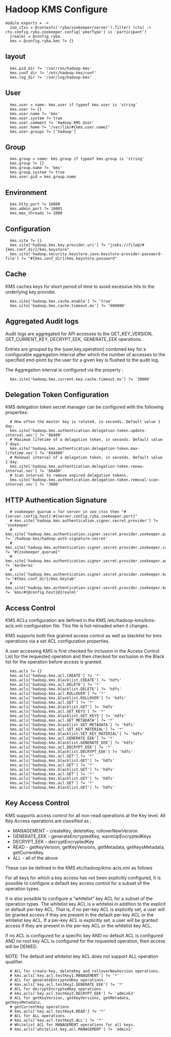 
# Hadoop KMS Configure

    module.exports = ->
      zoo_ctxs = @contexts('ryba/zookeeper/server').filter( (ctx) -> ctx.config.ryba.zookeeper.config['peerType'] is 'participant')
      {realm} = @config.ryba
      kms = @config.ryba.kms ?= {}

## layout

      kms.pid_dir ?= '/var/run/hadoop-kms'
      kms.conf_dir ?= '/etc/hadoop-kms/conf'
      kms.log_dir ?= '/var/log/hadoop-kms'

## User

      kms.user = name: kms.user if typeof kms.user is 'string'
      kms.user ?= {}
      kms.user.name ?= 'kms'
      kms.user.system ?= true
      kms.user.comment ?= 'Hadoop KMS User'
      kms.user.home ?= "/var/lib/#{kms.user.name}"
      kms.user.groups ?= ['hadoop']

## Group

      kms.group = name: kms.group if typeof kms.group is 'string'
      kms.group ?= {}
      kms.group.name ?= 'kms'
      kms.group.system ?= true
      kms.user.gid = kms.group.name

## Environment

      kms.http_port ?= 16000
      kms.admin_port ?= 16001
      kms.max_threads ?= 1000

## Configuration

      kms.site ?= {}
      kms.site['hadoop.kms.key.provider.uri'] ?= "jceks://file@/#{kms.conf_dir}/kms.keystore"
      kms.site['hadoop.security.keystore.java-keystore-provider.password-file'] ?= "#{kms.conf_dir}/kms.keystore.password"

## Cache

KMS caches keys for short period of time to avoid excessive hits to the
underlying key provider.

      kms.site['hadoop.kms.cache.enable'] ?= 'true'
      kms.site['hadoop.kms.cache.timeout.ms'] ?= '600000'

## Aggregated Audit logs

Audit logs are aggregated for API accesses to the GET_KEY_VERSION,
GET_CURRENT_KEY, DECRYPT_EEK, GENERATE_EEK operations.

Entries are grouped by the (user,key,operation) combined key for a configurable
aggregation interval after which the number of accesses to the specified
end-point by the user for a given key is flushed to the audit log.

The Aggregation interval is configured via the property :

      kms.site['hadoop.kms.current.key.cache.timeout.ms'] ?= '30000'

##  Delegation Token Configuration

KMS delegation token secret manager can be configured with the following properties:

      # How often the master key is rotated, in seconds. Default value 1 day.
      kms.site['hadoop.kms.authentication.delegation-token.update-interval.sec'] ?= '86400'
      # Maximum lifetime of a delagation token, in seconds. Default value 7 days.
      kms.site['hadoop.kms.authentication.delegation-token.max-lifetime.sec'] ?= '604800'
      # Renewal interval of a delagation token, in seconds. Default value 1 day.
      kms.site['hadoop.kms.authentication.delegation-token.renew-interval.sec'] ?= '86400'
      # Scan interval to remove expired delegation tokens.
      kms.site['hadoop.kms.authentication.delegation-token.removal-scan-interval.sec'] ?= '3600'

## HTTP Authentication Signature

      # zookeeper_quorum = for server in zoo_ctxs then "#{server.config.host}:#{server.config.ryba.zookeeper.port}"
      # kms.site['hadoop.kms.authentication.signer.secret.provider'] ?= 'zookeeper'
      # kms.site['hadoop.kms.authentication.signer.secret.provider.zookeeper.path'] ?= '/hadoop-kms/hadoop-auth-signature-secret'
      # kms.site['hadoop.kms.authentication.signer.secret.provider.zookeeper.connection.string'] ?= "#{zookeeper_quorum}"
      # kms.site['hadoop.kms.authentication.signer.secret.provider.zookeeper.auth.type'] ?= 'kerberos'
      # kms.site['hadoop.kms.authentication.signer.secret.provider.zookeeper.kerberos.keytab'] ?= "#{kms.conf_dir}/kms.keytab"
      # kms.site['hadoop.kms.authentication.signer.secret.provider.zookeeper.kerberos.principal'] ?= 'kms/#{@config.host}@{realm}'

## Access Control

KMS ACLs configuration are defined in the KMS /etc/hadoop-kms/kms-acls.xml
configuration file. This file is hot-reloaded when it changes.

KMS supports both fine grained access control as well as blacklist for kms
operations via a set ACL configuration properties.

A user accessing KMS is first checked for inclusion in the Access Control List
for the requested operation and then checked for exclusion in the Black list for
the operation before access is granted.

      kms.acls ?= {}
      kms.acls['hadoop.kms.acl.CREATE'] ?= '*'
      kms.acls['hadoop.kms.blacklist.CREATE'] ?= 'hdfs'
      kms.acls['hadoop.kms.acl.DELETE'] ?= '*'
      kms.acls['hadoop.kms.blacklist.DELETE'] ?= 'hdfs'
      kms.acls['hadoop.kms.acl.ROLLOVER'] ?= '*'
      kms.acls['hadoop.kms.blacklist.ROLLOVER'] ?= 'hdfs'
      kms.acls['hadoop.kms.acl.GET'] ?= '*'
      kms.acls['hadoop.kms.blacklist.GET'] ?= 'hdfs'
      kms.acls['hadoop.kms.acl.GET_KEYS'] ?= '*'
      kms.acls['hadoop.kms.blacklist.GET_KEYS'] ?= 'hdfs'
      kms.acls['hadoop.kms.acl.GET_METADATA'] ?= '*'
      kms.acls['hadoop.kms.blacklist.GET_METADATA'] ?= 'hdfs'
      kms.acls['hadoop.kms.acl.SET_KEY_MATERIAL'] ?= '*'
      kms.acls['hadoop.kms.blacklist.SET_KEY_MATERIAL'] ?= 'hdfs'
      kms.acls['hadoop.kms.acl.GENERATE_EEK'] ?= '*'
      kms.acls['hadoop.kms.blacklist.GENERATE_EEK'] ?= 'hdfs'
      kms.acls['hadoop.kms.acl.DECRYPT_EEK'] ?= '*'
      kms.acls['hadoop.kms.blacklist.DECRYPT_EEK'] ?= 'hdfs'
      kms.acls['hadoop.kms.acl.GET'] ?= '*'
      kms.acls['hadoop.kms.blacklist.GET'] ?= 'hdfs'
      kms.acls['hadoop.kms.acl.GET'] ?= '*'
      kms.acls['hadoop.kms.blacklist.GET'] ?= 'hdfs'
      kms.acls['hadoop.kms.acl.GET'] ?= '*'
      kms.acls['hadoop.kms.blacklist.GET'] ?= 'hdfs'
      kms.acls['hadoop.kms.acl.GET'] ?= '*'
      kms.acls['hadoop.kms.blacklist.GET'] ?= 'hdfs'

## Key Access Control

KMS supports access control for all non-read operations at the Key level. All
Key Access operations are classified as :

*   MANAGEMENT - createKey, deleteKey, rolloverNewVersion
*   GENERATE_EEK - generateEncryptedKey, warmUpEncryptedKeys
*   DECRYPT_EEK - decryptEncryptedKey
*   READ - getKeyVersion, getKeyVersions, getMetadata, getKeysMetadata, getCurrentKey
*   ALL - all of the above

These can be defined in the KMS etc/hadoop/kms-acls.xml as follows

For all keys for which a key access has not been explicitly configured, It is
possible to configure a default key access control for a subset of the operation
types.

It is also possible to configure a “whitelist” key ACL for a subset of the
operation types. The whitelist key ACL is a whitelist in addition to the
explicit or default per-key ACL. That is, if no per-key ACL is explicitly set,
a user will be granted access if they are present in the default per-key ACL or
the whitelist key ACL. If a per-key ACL is explicitly set, a user will be
granted access if they are present in the per-key ACL or the whitelist key ACL.

If no ACL is configured for a specific key AND no default ACL is configured AND
no root key ACL is configured for the requested operation, then access will be
DENIED.

NOTE: The default and whitelist key ACL does not support ALL operation qualifier.

      # ACL for create-key, deleteKey and rolloverNewVersion operations.
      # kms.acls['key.acl.testKey1.MANAGEMENT'] ?= '*'
      # ACL for generateEncryptedKey operations.
      # kms.acls['key.acl.testKey2.GENERATE_EEK'] ?= '*'
      # ACL for decryptEncryptedKey operations.
      # kms.acls['key.acl.testKey3.DECRYPT_EEK'] ?= 'admink3'
      # ACL for getKeyVersion, getKeyVersions, getMetadata, getKeysMetadata,
      # getCurrentKey operations
      # kms.acls['key.acl.testKey4.READ'] ?= '*'
      # ACL for ALL operations.
      # kms.acls['key.acl.testKey5.ALL'] ?= '*'
      # Whitelist ACL for MANAGEMENT operations for all keys.
      # kms.acls['whitelist.key.acl.MANAGEMENT'] ?= 'admin1'
